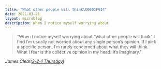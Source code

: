 ```yaml
---
title: "What other people will think\U0001F914"
date: 2021-03-21
layout: microblog
description: When I notice myself worrying about
---
```


> "When I notice myself worrying about “what other people will think” I find I’m usually not worried about any single person’s opinion.
>If I pick a specific person, I‘m rarely concerned about what they will think.
>What I fear is the collective opinion in my head. It’s imaginary."

*James Clear([3-2-1 Thursday](https://jamesclear.com/3-2-1/january-21-2021?rh_ref=30b59e17))*